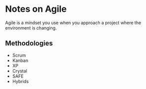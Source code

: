 # Notes on Agile

Agile is a mindset you use when you approach a project where the environment is changing.

## Methodologies

* Scrum
* Kanban
* XP
* Crystal
* SAFE
* Hybrids

